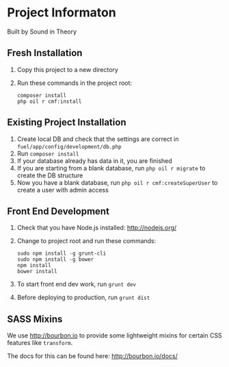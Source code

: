 # Project Informaton

Built by Sound in Theory

## Fresh Installation

1. Copy this project to a new directory
2. Run these commands in the project root:
    
    ```
    composer install
    php oil r cmf:install
    ```

## Existing Project Installation

1. Create local DB and check that the settings are correct in `fuel/app/config/development/db.php`
2. Run `composer install`
3. If your database already has data in it, you are finished
4. If you are starting from a blank database, run `php oil r migrate` to create the DB structure
5. Now you have a blank database, run `php oil r cmf:createSuperUser` to create a user with admin access

## Front End Development

1. Check that you have Node.js installed: http://nodejs.org/
2. Change to project root and run these commands:
    
    ```
    sudo npm install -g grunt-cli
    sudo npm install -g bower
    npm install
    bower install
    ```
3. To start front end dev work, run ```grunt dev```
4. Before deploying to production, run ```grunt dist```

## SASS Mixins

We use http://bourbon.io to provide some lightweight mixins for certain CSS features like ```transform```.

The docs for this can be found here: http://bourbon.io/docs/